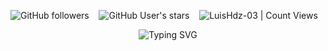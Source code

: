 <!-- 🛡️ Insignias de GitHub -->
<img alt="GitHub followers" src="https://img.shields.io/github/followers/LuisHdz-03?style=social" /> &nbsp;&nbsp; 
<img alt="GitHub User's stars" src="https://img.shields.io/github/stars/LuisHdz-03?style=social" /> &nbsp;&nbsp; 
<img alt="LuisHdz-03 | Count Views" src="https://enemo786q3svfle.m.pipedream.net" />

<!-- 👋 Mensaje animado de bienvenida -->
<div align="center">
  <img src="https://readme-typing-svg.herokuapp.com?font=Architects+Daughter&color=%2338C2FF&size=50&center=true&vCenter=true&height=60&width=600&lines=%C2%A1Hola%2C+soy+Luis+Hernandez!+%F0%9F%91%8B;Desarrollador+y+apasionado+de+la+tecnolog%C3%ADa;Bienvenido+a+mi+perfil+de+GitHub!" alt="Typing SVG" />
</div>
